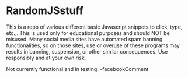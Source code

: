 RandomJSstuff
=============

This is a repo of various different basic Javascript snippets to click, type, etc.,. This is used only for educational purposes and should NOT be misused. Many social media sites have automated spam banning functionalities, so on those sites, use or overuse of these programs may results in banning, suspension, or other similar consequences. Use responsibly and at your own risk.

Not currently functional and in testing: 
-facebookComment
